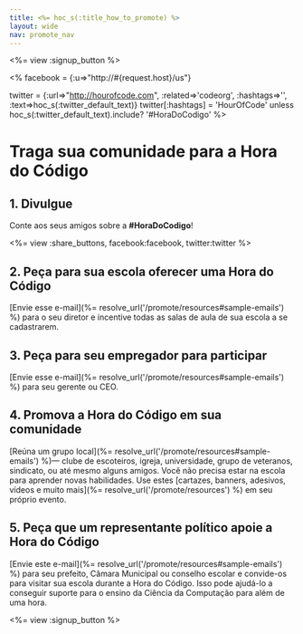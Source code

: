 ```yaml
---
title: <%= hoc_s(:title_how_to_promote) %>
layout: wide
nav: promote_nav
---
```

<%= view :signup_button %>

<% facebook = {:u=>"http://#{request.host}/us"}

twitter = {:url=>"http://hourofcode.com", :related=>'codeorg', :hashtags=>'', :text=>hoc_s(:twitter_default_text)} twitter[:hashtags] = 'HourOfCode' unless hoc_s(:twitter_default_text).include? '#HoraDoCodigo' %>

# Traga sua comunidade para a Hora do Código

## 1. Divulgue

Conte aos seus amigos sobre a **#HoraDoCodigo**!

<%= view :share_buttons, facebook:facebook, twitter:twitter %>

## 2. Peça para sua escola oferecer uma Hora do Código

[Envie esse e-mail](%= resolve_url('/promote/resources#sample-emails') %) para o seu diretor e incentive todas as salas de aula de sua escola a se cadastrarem.

## 3. Peça para seu empregador para participar

[Envie esse e-mail](%= resolve_url('/promote/resources#sample-emails') %) para seu gerente ou CEO.

## 4. Promova a Hora do Código em sua comunidade

[Reúna um grupo local](%= resolve_url('/promote/resources#sample-emails') %)— clube de escoteiros, igreja, universidade, grupo de veteranos, sindicato, ou até mesmo alguns amigos. Você não precisa estar na escola para aprender novas habilidades. Use estes [cartazes, banners, adesivos, vídeos e muito mais](%= resolve_url('/promote/resources') %) em seu próprio evento.

## 5. Peça que um representante político apoie a Hora do Código

[Envie este e-mail](%= resolve_url('/promote/resources#sample-emails') %) para seu prefeito, Câmara Municipal ou conselho escolar e convide-os para visitar sua escola durante a Hora do Código. Isso pode ajudá-lo a conseguir suporte para o ensino da Ciência da Computação para além de uma hora.

<%= view :signup_button %>